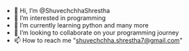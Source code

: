- 👋 Hi, I’m @ShuvechchhaShrestha
- 👀 I’m interested in programming
- 🌱 I’m currently learning python and many more
- 💞️ I’m looking to collaborate on your programming journey
- 📫 How to reach me "shuvechchha.shrestha7@gmail.com"
<!---
ShuvechchhaShrestha/ShuvechchhaShrestha is a ✨ special ✨ repository because its `README.md` (this file) appears on your GitHub profile.
You can click the Preview link to take a look at your changes.
--->

